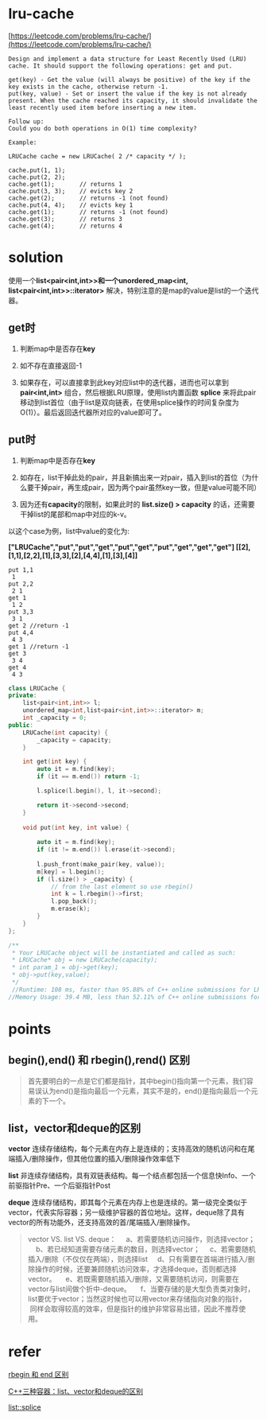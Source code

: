 # lru-cache

[https://leetcode.com/problems/lru-cache/](https://leetcode.com/problems/lru-cache/)

```
Design and implement a data structure for Least Recently Used (LRU) cache. It should support the following operations: get and put.

get(key) - Get the value (will always be positive) of the key if the key exists in the cache, otherwise return -1.
put(key, value) - Set or insert the value if the key is not already present. When the cache reached its capacity, it should invalidate the least recently used item before inserting a new item.

Follow up:
Could you do both operations in O(1) time complexity?

Example:

LRUCache cache = new LRUCache( 2 /* capacity */ );

cache.put(1, 1);
cache.put(2, 2);
cache.get(1);       // returns 1
cache.put(3, 3);    // evicts key 2
cache.get(2);       // returns -1 (not found)
cache.put(4, 4);    // evicts key 1
cache.get(1);       // returns -1 (not found)
cache.get(3);       // returns 3
cache.get(4);       // returns 4
```
# solution 

使用一个**list<pair<int,int>>**和一个**unordered_map<int, list<pair<int,int>>::iterator>** 解决，特别注意的是map的value是list的一个迭代器。

## get时

1. 判断map中是否存在**key**

2. 如不存在直接返回-1

3. 如果存在，可以直接拿到此key对应list中的迭代器，进而也可以拿到 **pair<int,int>** 组合，然后根据LRU原理，使用list内置函数 **splice** 来将此pair移动到list首位（由于list是双向链表，在使用splice操作的时间复杂度为O(1)）。最后返回迭代器所对应的value即可了。

## put时

1. 判断map中是否存在**key**

2. 如存在，list干掉此处的pair，并且新搞出来一对pair，插入到list的首位（为什么要干掉pair，再生成pair，因为两个pair虽然key一致，但是value可能不同）

3. 因为还有**capacity**的限制，如果此时的 **list.size() > capacity** 的话，还需要干掉list的尾部和map中对应的k-v。

以这个case为例，list中value的变化为:

**["LRUCache","put","put","get","put","get","put","get","get","get"]
[[2],[1,1],[2,2],[1],[3,3],[2],[4,4],[1],[3],[4]]**

```
put 1,1
 1
put 2,2
 2 1
get 1
 1 2
put 3,3
 3 1
get 2 //return -1
put 4,4
 4 3
get 1 //return -1
get 3
 3 4
get 4
 4 3
```

```c++
class LRUCache {
private:
    list<pair<int,int>> l;
    unordered_map<int,list<pair<int,int>>::iterator> m;
    int _capacity = 0;
public:
    LRUCache(int capacity) {
        _capacity = capacity;
    }

    int get(int key) {
        auto it = m.find(key);
        if (it == m.end()) return -1;

        l.splice(l.begin(), l, it->second);

        return it->second->second;
    }
    
    void put(int key, int value) {
        
        auto it = m.find(key);
        if (it != m.end()) l.erase(it->second);
        
        l.push_front(make_pair(key, value));
        m[key] = l.begin();
        if (l.size() > _capacity) {
            // from the last element so use rbegin()
            int k = l.rbegin()->first;
            l.pop_back();
            m.erase(k);
        }
    }
};

/**
 * Your LRUCache object will be instantiated and called as such:
 * LRUCache* obj = new LRUCache(capacity);
 * int param_1 = obj->get(key);
 * obj->put(key,value);
 */
 //Runtime: 108 ms, faster than 95.88% of C++ online submissions for LRU Cache.
//Memory Usage: 39.4 MB, less than 52.11% of C++ online submissions for LRU Cache.
```

# points

## begin(),end() 和 rbegin(),rend() 区别 

> 首先要明白的一点是它们都是指针，其中begin()指向第一个元素，我们容易误认为end()是指向最后一个元素，其实不是的，end()是指向最后一个元素的下一个。

## list，vector和deque的区别

**vector**
    连续存储结构，每个元素在内存上是连续的；支持高效的随机访问和在尾端插入/删除操作，但其他位置的插入/删除操作效率低下

**list**
    非连续存储结构，具有双链表结构。每一个结点都包括一个信息快Info、一个前驱指针Pre、一个后驱指针Post

**deque**
    连续存储结构，即其每个元素在内存上也是连续的。第一级完全类似于vector，代表实际容器；另一级维护容器的首位地址。这样，deque除了具有vector的所有功能外，还支持高效的首/尾端插入/删除操作。

> vector VS. list VS. deque：
    a、若需要随机访问操作，则选择vector；
    b、若已经知道需要存储元素的数目，则选择vector；
    c、若需要随机插入/删除（不仅仅在两端），则选择list
    d、只有需要在首端进行插入/删除操作的时候，还要兼顾随机访问效率，才选择deque，否则都选择vector。
    e、若既需要随机插入/删除，又需要随机访问，则需要在vector与list间做个折中-deque。
    f、当要存储的是大型负责类对象时，list要优于vector；当然这时候也可以用vector来存储指向对象的指针，
       同样会取得较高的效率，但是指针的维护非常容易出错，因此不推荐使用。


# refer

[rbegin 和 end 区别](https://www.cnblogs.com/grandyang/p/4537277.html)

[C++三种容器：list、vector和deque的区别](https://blog.csdn.net/gogokongyin/article/details/51178378)

[list::splice](http://www.cplusplus.com/reference/list/list/splice/)

